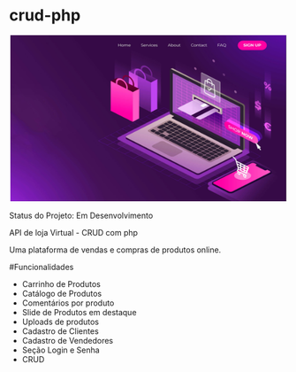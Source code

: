 # crud-php

<p align="center">
  <img src="https://github.com/robertsilva4/API-php/blob/main/frontend/img/lojavirtual.jpg" width="500" height="300">
</p>

Status do Projeto: Em Desenvolvimento

API de loja Virtual - CRUD com php

Uma plataforma de vendas e compras de produtos online.

#Funcionalidades

* Carrinho de Produtos
* Catálogo de Produtos
* Comentários por produto
* Slide de Produtos em destaque
* Uploads de produtos
* Cadastro de Clientes
* Cadastro de Vendedores
* Seção Login e Senha 
* CRUD 
